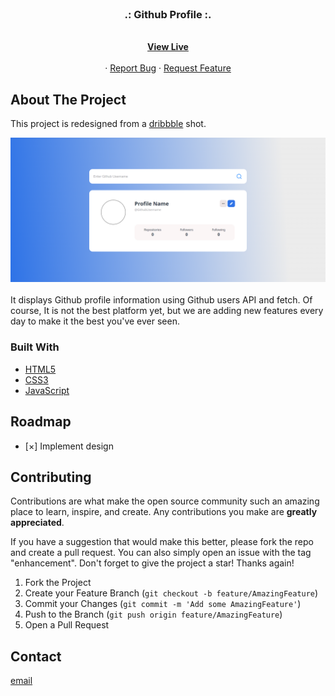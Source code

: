 <div id="top"></div>

<!-- PROJECT LOGO -->
<br />
<div align="center">
  <h3 align="center">.: Github Profile :.</h3>

  <p align="center">
     <br />
    <a href="https://nastaranamani.github.io/Github-Profile/" target="_blank"><strong>View Live</strong></a>
       <br />
       <br />
    ·
    <a href="https://github.com/NastaranAmani/Github-Profile/issues">Report Bug</a>
    ·
    <a href="https://github.com/NastaranAmani/Github-Profile/issues">Request Feature</a>
  </p>
</div>

<!-- ABOUT THE PROJECT -->

## About The Project

This project is redesigned from a <a href="https://dribbble.com/shots/10670840-User-Profile-UI-Component" target="_blank">dribbble</a> shot.
 <br />
<div align="center">
    <img src="./img/Github-Demo.png" alt="" width="700">
</div>
<br />
It displays Github profile information using Github users API and fetch. 
Of course, It is not the best platform yet, but we are adding new features every day to make it the best you've ever seen.

### Built With

- [HTML5](https://html.spec.whatwg.org/multipage/)
- [CSS3](https://www.w3.org/Style/CSS/Overview.en.html)
- [JavaScript](https://www.javascript.com/)

<!-- ROADMAP -->

## Roadmap

- [&#xD7;] Implement design

<!-- CONTRIBUTING -->

## Contributing

Contributions are what make the open source community such an amazing place to learn, inspire, and create. Any contributions you make are **greatly appreciated**.

If you have a suggestion that would make this better, please fork the repo and create a pull request. You can also simply open an issue with the tag "enhancement".
Don't forget to give the project a star! Thanks again!

1. Fork the Project
2. Create your Feature Branch (`git checkout -b feature/AmazingFeature`)
3. Commit your Changes (`git commit -m 'Add some AmazingFeature'`)
4. Push to the Branch (`git push origin feature/AmazingFeature`)
5. Open a Pull Request

<!-- CONTACT -->

## Contact
[email](mailto:nastaran.a.amani@gmail.com)


<!-- MARKDOWN LINKS & IMAGES -->

[contributors-shield]: https://img.shields.io/github/contributors/othneildrew/Best-README-Template.svg?style=for-the-badge
[contributors-url]: https://github.com/othneildrew/Best-README-Template/graphs/contributors
[forks-shield]: https://img.shields.io/github/forks/othneildrew/Best-README-Template.svg?style=for-the-badge
[forks-url]: https://github.com/othneildrew/Best-README-Template/network/members
[stars-shield]: https://img.shields.io/github/stars/othneildrew/Best-README-Template.svg?style=for-the-badge
[stars-url]: https://github.com/othneildrew/Best-README-Template/stargazers
[issues-shield]: https://img.shields.io/github/issues/othneildrew/Best-README-Template.svg?style=for-the-badge
[issues-url]: https://github.com/othneildrew/Best-README-Template/issues
[license-shield]: https://img.shields.io/github/license/othneildrew/Best-README-Template.svg?style=for-the-badge
[license-url]: https://github.com/othneildrew/Best-README-Template/blob/master/LICENSE.txt
[linkedin-shield]: https://img.shields.io/badge/-LinkedIn-black.svg?style=for-the-badge&logo=linkedin&colorB=555
[linkedin-url]: https://linkedin.com/in/othneildrew
[product-screenshot]: https://i.ibb.co/VY7Qc9n/view.png
